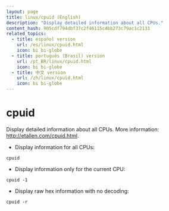 ```yaml
---
layout: page
title: linux/cpuid (English)
description: "Display detailed information about all CPUs."
content_hash: 905cdf794dbf37c2f46115c4bb273c79ac1c2131
related_topics:
  - title: español version
    url: /es/linux/cpuid.html
    icon: bi bi-globe
  - title: português (Brasil) version
    url: /pt_BR/linux/cpuid.html
    icon: bi bi-globe
  - title: 中文 version
    url: /zh/linux/cpuid.html
    icon: bi bi-globe
---
```

# cpuid

Display detailed information about all CPUs.
More information: <http://etallen.com/cpuid.html>.

- Display information for all CPUs:

`cpuid`

- Display information only for the current CPU:

`cpuid -1`

- Display raw hex information with no decoding:

`cpuid -r`
